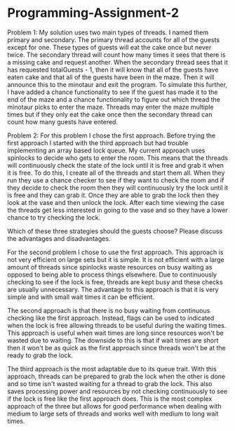 # Programming-Assignment-2

Problem 1:
My solution uses two main types of threads. I named them primary and secondary. The primary thread accounts for all of the guests except for one. These types of guests will eat the cake once but never twice. The secondary thread will count how many times it sees that there is a missing cake and request another. When the secondary thread sees that it has requested totalGuests - 1, then it will know that all of the guests have eaten cake and that all of the guests have been in the maze. Then it will announce this to the minotaur and exit the program. To simulate this further, I have added a chance functionality to see if the guest has made it to the end of the maze and a chance functionality to figure out which thread the minotaur picks to enter the maze. Threads may enter the maze multiple times but if they only eat the cake once then the secondary thread can count how many guests have entered.

Problem 2:
For this problem I chose the first approach. Before trying the first approach I started with the third approach but had trouble implementing an array based lock queue. My current approach uses spinlocks to decide who gets to enter the room. This means that the threads will continuously check the state of the lock until it is free and grab it when it is free. To do this, I create all of the threads and start them all. When they run they use a chance checker to see if they want to check the room and if they decide to check the room then they will continuously try the lock until it is free and they can grab it. Once they are able to grab the lock then they look at the vase and then unlock the lock. After each time viewing the case the threads get less interested in going to the vase and so they have a lower chance to try checking the lock.


Which of these three strategies should the guests choose? Please discuss the advantages and disadvantages.

For the second problem I chose to use the first approach. This approach is not very efficient on large sets but it is simple. It is not efficient with a large amount of threads since spinlocks waste resources on busy waiting as opposed to being able to process things elsewhere. Due to continuously checking to see if the lock is free, threads are kept busy and these checks are usually unnecessary. The advantage to this approach is that it is very simple and with small wait times it can be efficient.

The second approach is that there is no busy waiting from continuous checking like the first approach. Instead, flags can be used to indicated when the lock is free allowing threads to be useful during the waiting times. This approach is useful when wait times are long since resources won't be wasted due to waiting. The downside to this is that if wait times are short then it won't be as quick as the first approach since threads won't be at the ready to grab the lock.

The third approach is the most adaptable due to its queue trait. With this approach, threads can be prepared to grab the lock when the other is done and so time isn't wasted waiting for a thread to grab the lock. This also saves processing power and resources by not checking continuously to see if the lock is free like the first approach does. This is the most complex approach of the three but allows for good performance when dealing with medium to large sets of threads and works well with medium to long wait times.
